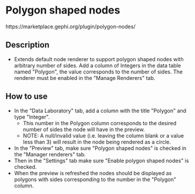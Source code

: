 <h1>Polygon shaped nodes</h1>
<a>https://marketplace.gephi.org/plugin/polygon-nodes/ </a>

<h2>Description</h2>
<ul>
<li>Extends default node renderer to support polygon shaped nodes with arbitrary number of sides. Add a column of Integers in the data table named "Polygon", the value corresponds to the number of sides. The renderer must be enabled in the "Manage Renderers" tab.
</ul>

<h2>How to use</h2>
<ul>
<li>In the "Data Laboratory" tab, add a column with the title "Polygon" and type "Integer".
<ul>
<li> This number in the Polygon column corresponds to the desired number of sides the node will have in the preview.
<li> NOTE: A null/invalid value (i.e. leaving the column blank or a value less than 3) will result in the node being rendered as a circle.
</ul>
<li>In the "Preview" tab, make sure "Polygon shaped nodes" is checked in the "Manager renderers" tab.
<li>Then in the "Settings" tab make sure "Enable polygon shaped nodes" is checked.
<li>When the preview is refreshed the nodes should be displayed as polygons with sides corresponding to the number in the "Polygon" column.
</ul>
